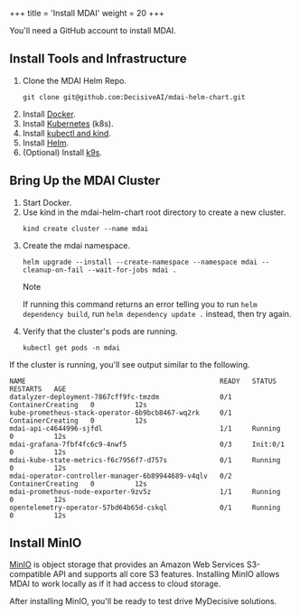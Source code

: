 +++
title = 'Install MDAI'
weight = 20
+++

You'll need a GitHub account to install MDAI.

## Install Tools and Infrastructure

1. Clone the MDAI Helm Repo.
   ```
   git clone git@github.com:DecisiveAI/mdai-helm-chart.git
   ```
2. Install [Docker](https://www.docker.com/products/docker-desktop/).
3. Install [Kubernetes](https://kubernetes.io/releases/download/) (k8s).
4. Install [kubectl and kind](https://kubernetes.io/docs/tasks/tools/).
5. Install [Helm](https://helm.sh/docs/intro/install/).
6. (Optional) Install [k9s](https://k9scli.io/topics/install/).

## Bring Up the MDAI Cluster

1. Start Docker.
2. Use kind in the mdai-helm-chart root directory to create a new cluster.
    ```
    kind create cluster --name mdai
    ```
3. Create the mdai namespace.
   ```
   helm upgrade --install --create-namespace --namespace mdai --cleanup-on-fail --wait-for-jobs mdai .
   ```
   > [!NOTE]
   > If running this command returns an error telling you to run `helm dependency build`, run `helm dependency update .` instead, then try again.
4. Verify that the cluster's pods are running.
   ```
   kubectl get pods -n mdai
   ```

If the cluster is running, you'll see output similar to the following.

```
NAME                                                READY   STATUS              RESTARTS   AGE
datalyzer-deployment-7867cff9fc-tmzdm               0/1     ContainerCreating   0          12s
kube-prometheus-stack-operator-6b9bcb8467-wq2rk     0/1     ContainerCreating   0          12s
mdai-api-c4644996-sjfdl                             1/1     Running             0          12s
mdai-grafana-7fbf4fc6c9-4nwf5                       0/3     Init:0/1            0          12s
mdai-kube-state-metrics-f6c7956f7-d757s             0/1     Running             0          12s
mdai-operator-controller-manager-6b89944689-v4qlv   0/2     ContainerCreating   0          12s
mdai-prometheus-node-exporter-9zv5z                 1/1     Running             0          12s
opentelemetry-operator-57bd64b65d-cskql             0/1     Running             0          12s
```

## Install MinIO

[MinIO](https://min.io/docs/minio/macos/index.html) is object storage that provides an Amazon Web Services S3-compatible API and supports all core S3 features. Installing MinIO allows MDAI to work locally as if it had access to cloud storage.

After installing MinIO, you'll be ready to test drive MyDecisive solutions.
